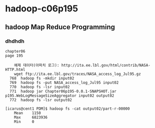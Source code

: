# hadoop-c06p195

## hadoop Map Reduce Programming 

### dhdhdh
    chapter06
    page 195
    
    	예제 데이터(아파치 로그): http://ita.ee.lbl.gov/html/contrib/NASA-HTTP.html
		wget ftp://ita.ee.lbl.gov/traces/NASA_access_log_Jul95.gz
	  768  hadoop fs -mkdir input02
	  769  hadoop fs -put NASA_access_log_Jul95 input02
	  770  hadoop fs -lsr input02
	  771  hadoop jar Chapter06p195-0.0.1-SNAPSHOT.jar p195.WebLogMessageSizeAggregator input02 output02
	  772  hadoop fs -lsr output02
	
	[icarus@cent1 PDM]$ hadoop fs -cat output02/part-r-00000
		Mean    1150
		Max     6823936
		Min     0